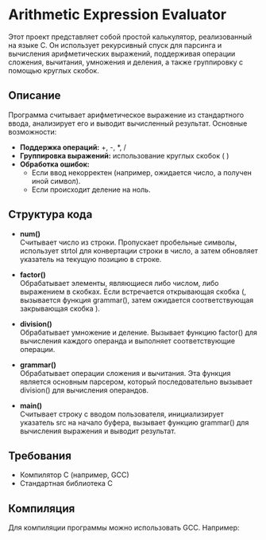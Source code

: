 # Arithmetic Expression Evaluator

Этот проект представляет собой простой калькулятор, реализованный на языке C. Он использует рекурсивный спуск для парсинга и вычисления арифметических выражений, поддерживая операции сложения, вычитания, умножения и деления, а также группировку с помощью круглых скобок.

## Описание

Программа считывает арифметическое выражение из стандартного ввода, анализирует его и выводит вычисленный результат. Основные возможности:

- **Поддержка операций:** +, -, *, /
- **Группировка выражений:** использование круглых скобок ( )
- **Обработка ошибок:** 
  - Если ввод некорректен (например, ожидается число, а получен иной символ).
  - Если происходит деление на ноль.

## Структура кода

- **num()**  
  Считывает число из строки. Пропускает пробельные символы, использует strtol для конвертации строки в число, а затем обновляет указатель на текущую позицию в строке.

- **factor()**  
  Обрабатывает элементы, являющиеся либо числом, либо выражением в скобках. Если встречается открывающая скобка (, вызывается функция grammar(), затем ожидается соответствующая закрывающая скобка ).

- **division()**  
  Обрабатывает умножение и деление. Вызывает функцию factor() для вычисления каждого операнда и выполняет соответствующие операции.

- **grammar()**  
  Обрабатывает операции сложения и вычитания. Эта функция является основным парсером, который последовательно вызывает division() для вычисления операндов.

- **main()**  
  Считывает строку с вводом пользователя, инициализирует указатель src на начало буфера, вызывает функцию grammar() для вычисления выражения и выводит результат.

## Требования

- Компилятор C (например, GCC)
- Стандартная библиотека C

## Компиляция

Для компиляции программы можно использовать GCC. Например:

